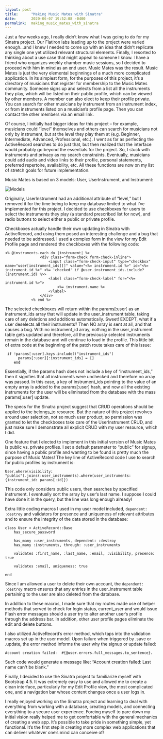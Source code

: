 ```yaml
---
layout: post
title:      "Making Music Mates with Sinatra"
date:       2020-06-07 19:52:08 -0400
permalink:  making_music_mates_with_sinatra
---
```




Just a few weeks ago, I really didn’t know what I was going to do for my Sinatra project.  Our Flatiron labs leading up to the project were varied enough…and I knew I needed to come up with an idea that didn’t replicate any single one yet utilized relevant structural elements.  Finally, I resorted to thinking about a use case that might appeal to someone I know.  I have a friend who organizes weekly chamber music sessions, so I decided to proceed with him in mind as an end user.  Music Mates was the result.  Music Mates is just the very elemental beginnings of a much more complicated application.  In its simplest form, for the purposes of this project, it’s a directory of musicians that register for membership to the Music Mates community.  Someone signs up and selects from a list all the instruments they play, which will be listed on their public profile, which can be viewed by other members.  A member can also elect to keep their profile private.  You can search for other musicians by instrument from an instrument index, or from instruments listed on a musician’s profile page.  Then you can contact the other members via an email link.

Of course, I initially had bigger ideas for this project – for example, musicians could “level” themselves and others can search for musicians not only by instrument, but at the level they play them at (e.g. Beginner, Intermediate, Advanced, Professional, etc.).  I went as far as perfecting the ActiveRecord searches to do just that, but then realized that the interface would probably go beyond the essentials for the project.  So, I stuck with instruments and privacy as my search constraints.  Eventually, musicians could add audio and video links to their profile, personal statements, preferred repertoire, availability, etc.  All these functions are now on my list of stretch goals for future implementation.

Music Mates is based on 3 models: User, UserInstrument, and Instrument:

![Models](https://drive.google.com/file/d/1MJMFDvaS2TVPb_JIVt_leHasg7EO4IYa/view?usp=sharing)


Originally, UserInstrument had an additional attribute of “level,” but I removed it for the time being to keep my database limited to what I’ve implemented for this project.  I decided to use checkboxes for users to select the instruments they play (a standard prescribed list for now), and radio buttons to select either a public or private profile.

Checkboxes actually handle their own updating in Sinatra with ActiveRecord, and using them posed an interesting challenge and a bug that needed to be addressed.  I used a complex form in the view for my Edit Profile page and rendered the checkboxes with the following code:

```
<% @instruments.each do |instrument| %>
                <div class="form-check form-check-inline">
                    <input class="form-check-input" type="checkbox" name="user[instrument_ids][]" value="<%= instrument.id %>" id="<%= instrument.id %>" <%= 'checked' if @user.instrument_ids.include?(instrument.id) %>>
                    <label class="form-check-label" for="<%= instrument.id %>">
                        <%= instrument.name %>
                    </label>
                </div>   
            <% end %> 

```

The selected checkboxes will return within the params[:user] as an instrument_ids array that will update in the user_instrument table, taking care of any deletions and additions automatically.  Sweet!  EXCEPT, what if a user deselects all their instruments?  Then NO array is sent at all, and that causes a bug.  With no instrument_id array, nothing in the user_instrument table gets updated and therefore, all the previously selected instruments remain in the database and will continue to load in the profile.  This little bit of extra code at the beginning of the patch route takes care of this issue:

```
 if !params[:user].keys.include?("instrument_ids")
      params[:user][:instrument_ids] = []
    end
```

Essentially, if the params hash does not include a key of “instrument_ids,” then it signifies that all instruments were unchecked and therefore no array was passed.  In this case, a key of instrument_ids pointing to the value of an empty array is added to the params[:user] hash, and now all the existing instruments for the user will be eliminated from the database with the mass params[:user] update.

The specs for the Sinatra project suggest that CRUD operations should be applied to the belongs_to resource.  But the nature of this project revolves around user selection, not so much user product, so permission was granted to let the checkboxes take care of the UserInstrument CRUD, and just make sure I demonstrate all explicit CRUD with my user resource, which I did.

One feature that I elected to implement in this initial version of Music Mates is public vs. private profiles.  I set a default parameter to “public” for signup, since having a public profile and wanting to be found is pretty much the purpose of Music Mates!  The key line of ActiveRecord code I use to search for public profiles by instrument is:

```
User.where(visibility: "public").joins(:user_instruments).where(user_instruments: {instrument_id: params[:id]})

```
This code only considers public users, then searches by specified instrument.  I eventually sort the array by user’s last name.  I suppose I could have done it in the query, but the line was long enough already!

Extra little coding macros I used in my user model included, `dependent: :destroy` and validators for presence and uniqueness of relevant attributes and to ensure the integrity of the data stored in the database:


```
class User < ActiveRecord::Base
    has_secure_password

    has_many :user_instruments, dependent: :destroy
    has_many :instruments, through: :user_instruments

    validates :first_name, :last_name, :email, :visibility, presence: true

    validates :email, uniqueness: true

end

```
Since I am allowed a user to delete their own account, the `dependent: :destroy` macro ensures that any entries in the user_instrument table pertaining to the user are also deleted from the database.

In addition to these macros, I made sure that my routes made use of helper methods that served to check for login status, current_user and would issue Flash error messages should a user try to alter another user’s profile through the address bar.  In addition, other user profile pages eliminate the edit and delete buttons.

I also utilized ActiveRecord’s error method, which taps into the validation macros set up in the user model.  Upon failure when triggered by .save or .update, the error method informs the user why the signup or update failed:

`Account creation failed:  #{@user.errors.full_messages.to_sentence}.`

Such code would generate a message like: “Account creation failed: Last name can't be blank.”

Finally, I decided to use the Sinatra project to familiarize myself with Bootstrap 4.5.  It was extremely easy to use and allowed me to create a clean interface, particularly for my Edit Profile view, the most complicated one, and a navigation bar whose content changes once a user logs in.

I really enjoyed working on the Sinatra project and learning to deal with everything from working with a database, creating models, and connecting everything to a secure user experience.  Forcing myself to pare down my initial vision really helped me to get comfortable with the general mechanics of creating a web app.  It’s possible to take pride in something simple, yet functional.  It’s the first step in creating more complex web applications that can deliver whatever one’s mind can conceive of!

